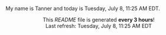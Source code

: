 My name is Tanner and today is Tuesday, July 8, 11:25 AM EDT.

<p align="center">This <i>README</i> file is generated <b>every 3 hours</b>!</br>Last refresh: Tuesday, July 8, 11:25 AM EDT<br /></p>
